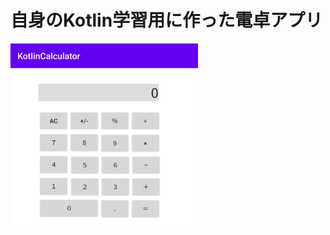 # 自身のKotlin学習用に作った電卓アプリ

<img width="300" src="https://raw.githubusercontent.com/orangebasil/KotlinCalculator/master/image/screenshot.png" />
